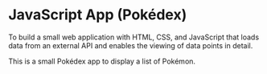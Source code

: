 # JavaScript App (Pokédex)

To build a small web application with HTML, CSS, and JavaScript that loads data from an
external API and enables the viewing of data points in detail.

This is a small Pokédex app to display a list of Pokémon.
